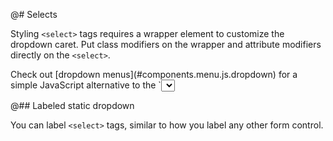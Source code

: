 @# Selects

Styling `<select>` tags requires a wrapper element to customize the dropdown caret. Put class
modifiers on the wrapper and attribute modifiers directly on the `<select>`.

<div class="pt-callout pt-intent-primary pt-icon-info-sign">
    Check out [dropdown menus](#components.menu.js.dropdown) for a simple JavaScript alternative
    to the `<select>` tag.
</div>

@## Labeled static dropdown

You can label `<select>` tags, similar to how you label any other form control.

